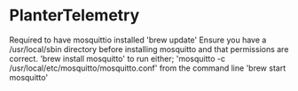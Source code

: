 # PlanterTelemetry

Required to have mosquittio installed
'brew update'
Ensure you have a /usr/local/sbin directory before installing mosquitto and that permissions are correct.
'brew install mosquitto'
to run either;
'mosquitto -c /usr/local/etc/mosquitto/mosquitto.conf' from the command line 
'brew start mosquitto'